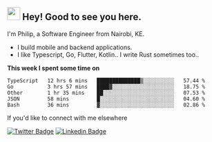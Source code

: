 <h2><img src="https://slackmojis.com/emojis/3643-cool-doge/download" width="30"/> Hey! Good to see you here.</h2>

<p>I'm Philip, a Software Engineer from Nairobi, KE. 

- I build mobile and backend applications.
- I like Typescript, Go, Flutter, Kotlin.. I write Rust sometimes too..</p>

**This week I spent some time on**
<!--START_SECTION:waka-->

```text
TypeScript   12 hrs 6 mins   ██████████████▒░░░░░░░░░░   57.44 %
Go           3 hrs 57 mins   ████▓░░░░░░░░░░░░░░░░░░░░   18.75 %
Other        1 hr 35 mins    ██░░░░░░░░░░░░░░░░░░░░░░░   07.53 %
JSON         58 mins         █░░░░░░░░░░░░░░░░░░░░░░░░   04.60 %
Bash         36 mins         ▓░░░░░░░░░░░░░░░░░░░░░░░░   02.86 %
```

<!--END_SECTION:waka-->

If you'd like to connect with me elsewhere

[![Twitter Badge](https://img.shields.io/badge/-Twitter-1ca0f1?style=flat-square&labelColor=1ca0f1&logo=twitter&logoColor=white&link=https://twitter.com/_diogorodrigues)](https://twitter.com/kimathiphil)  [![Linkedin Badge](https://img.shields.io/badge/-LinkedIn-blue?style=flat-square&logo=Linkedin&logoColor=white&link=https://www.linkedin.com/in/philip-kimathi-2604a9114/)](https://www.linkedin.com/in/philip-kimathi-2604a9114/)
